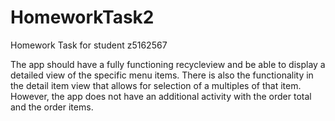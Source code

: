 # HomeworkTask2
Homework Task for student z5162567

The app should have a fully functioning recycleview and be able to display a detailed view of the specific menu items. There is also the functionality in the detail item view that allows for selection of a multiples of that item. However, the app does not have an additional activity with the order total and the order items.
